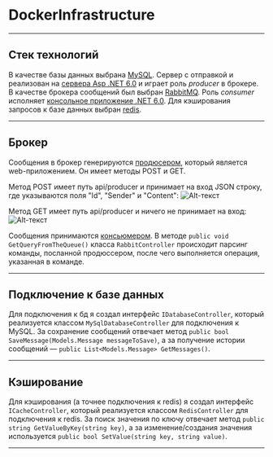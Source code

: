 # DockerInfrastructure

____

## Стек технологий
В качестве базы данных выбрана [MySQL](https://www.mysql.com). Сервер с отправкой и реализован на [сервера Asp .NET 6.0](https://github.com/d1mak3/DockerInfrastructure/tree/master/BrokerServer) и играет роль *producer* в брокере. В качестве брокера сообщений был выбран [RabbitMQ](https://www.rabbitmq.com). Роль *consumer* исполняет [консольное приложение .NET 6.0](https://github.com/d1mak3/DockerInfrastructure/tree/master/MessagesServer). Для кэширования запросов к базе данных выбран [redis]("https://redis.io").

____

## Брокер
Сообщения в брокер генерируются [продюсером](https://github.com/d1mak3/DockerInfrastructure/tree/master/BrokerServer), который является web-приложением. Он имеет методы POST и GET.

Метод POST имеет путь api/producer и принимает на вход JSON строку, где указываются поля "Id", "Sender" и "Content":
![Alt-текст](https://downloader.disk.yandex.ru/preview/c276f0b2e6b79cd35cac8b6e1016d2f28ff621867aa8b1901fd1794978e1b781/inf/tQIFqrnaVnXdOG5YNFLQxWn-J1b1ZlJ4xxFcZm1L1gSSrQ0Z_MCyRWC32wgJRRk6KtVS8dFS7wbSG02lOAs9MQ%3D%3D?uid=407050306&filename=%D0%B8%D0%B7%D0%BE%D0%B1%D1%80%D0%B0%D0%B6%D0%B5%D0%BD%D0%B8%D0%B5_2022-05-29_065508592.png&disposition=inline&hash=&limit=0&content_type=image%2Fpng&owner_uid=407050306&tknv=v2&size=1855x911 "Пример POST запроса")

Метод GET имеет путь api/producer и ничего не принимает на вход:
![Alt-текст](https://downloader.disk.yandex.ru/preview/9d4b7303ea3d8b5a9d2554d867671352dffa9b09dedc4aec3793c54d0a618516/62932ba7/rYc1beGpATDAO1RPp__6QDIir0q5LzUoc66cJL2P2BsttlJJS4A9jPWnhC777rynkuw_jvEaag6nAmKatXGdvA%3D%3D?uid=0&filename=%D0%B8%D0%B7%D0%BE%D0%B1%D1%80%D0%B0%D0%B6%D0%B5%D0%BD%D0%B8%D0%B5_2022-05-29_065750119.png&disposition=inline&hash=&limit=0&content_type=image%2Fpng&owner_uid=0&tknv=v2&size=2048x2048 "Пример GET запроса")

Сообщения принимаются [консьюмером](https://github.com/d1mak3/DockerInfrastructure/tree/master/MessagesServer). В методе `public void GetQueryFromTheQueue()` класса `RabbitController` происходит парсинг команды, посланной продюссером, после чего выполняется операция, указанная в команде.

____

## Подключение к базе данных
Для подключения к бд я создал интерфейс `IDatabaseController`, который реализуется классом `MySqlDatabaseController` для подключения к MySQL. За сохранение сообщений отвечает метод `public bool SaveMessage(Models.Message messageToSave)`, а за получение истории сообщений — `public List<Models.Message> GetMessages()`. 

____

## Кэширование
Для кэширования (а точнее подключения к redis) я создал интерфейс `ICacheController`, который реализуется классом `RedisController` для подключения к redis. За поиск значения по ключу отвечает метод `public string GetValueByKey(string key)`, а за изменение/создания значения используется `public bool SetValue(string key, string value)`.

____